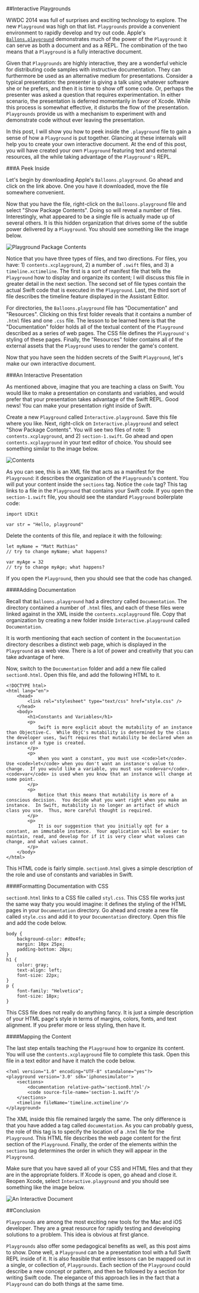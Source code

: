 ##Interactive Playgrounds

WWDC 2014 was full of surprises and exciting technology to explore.  The new `Playground` was high on that list.  `Playgrounds` provide a convenient environment to rapidly develop and try out code.  Apple's [`Ballons.playground`](https://developer.apple.com/swift/blog/?id=9) demonstrates much of the power of the `Playground`: it can serve as both a document and as a REPL.  The combination of the two means that a `Playground` is a fully interactive document.

Given that `Playgrounds` are highly interactive, they are a wonderful vehicle for distributing code samples with instructive documentation.  They can furthermore be used as an alternative medium for presentations.  Consider a typical presentation: the presenter is giving a talk using whatever software she or he prefers, and then it is time to show off some code.  Or, perhaps the presenter was asked a question that requires experimentation.  In either scenario, the presentation is deferred momentarily in favor of Xcode.  While this process is somewhat effective, it disturbs the flow of the presentation.  `Playgrounds` provide us with a mechanism to experiment with and demonstrate code without ever leaving the presentation.

In this post, I will show you how to peek inside the `.playground` file to gain a sense of how a `Playground` is put together.  Glancing at these internals will help you to create your own interactive document.  At the end of this post, you will have created your own `Playground` featuring text and external resources, all the while taking advantage of the `Playground's` REPL.

###A Peek Inside

Let's begin by downloading Apple's `Balloons.playground`.  Go ahead and click on the link above.  One you have it downloaded, move the file somewhere convenient.

Now that you have the file, right-click on the `Balloons.playground` file and select "Show Package Contents".  Doing so will reveal a number of files.  Interestingly, what appeared to be a single file is actually made up of several others.  It is this hidden organization that drives some of the subtle power delivered by a `Playground`.  You should see something like the image below.

![Playground Package Contents](playgroundPackageContents.png)

Notice that you have three types of files, and two directions.  For files, you have: 1) `contents.xcplayground`, 2) a number of `.swift` files, and 3) a `timeline.xctimeline`.  The first is a sort of manifest file that tells the `Playground` how to display and organize its content; I will discuss this file in greater detail in the next section.  The second set of file types contain the actual Swift code that is executed in the `Playground`.  Last, the third sort of file describes the timeline feature displayed in the Assistant Editor.

For directories, the `Balloons.playground` file has "Documentation" and "Resources".  Clicking on this first folder reveals that it contains a number of `.html` files and one `.css` file.  The lesson to be learned here is that the "Documentation" folder holds all of the textual content of the `Playground` described as a series of web pages.  The CSS file defines the `Playground's` styling of these pages.  Finally, the "Resources" folder contains all of the external assets that the `Playground` uses to render the game's content.

Now that you have seen the hidden secrets of the Swift `Playground`, let's make our own interactive document.

###An Interactive Presentation

As mentioned above, imagine that you are teaching a class on Swift.  You would like to make a presentation on constants and variables, and would prefer that your presentation takes advantage of the Swift REPL.  Good news!  You can make your presentation right inside of Swift.

Create a new `Playground` called `Interactive.playground`.  Save this file where you like.  Next, right-click on `Interactive.playground` and select "Show Package Contents".  You will see two files of note: 1) `contents.xcplayground`, and 2) `section-1.swift`.  Go ahead and open `contents.xcplayground` in your text editor of choice.  You should see something similar to the image below.

![Contents](contentsPlayground.png)

As you can see, this is an XML file that acts as a manifest for the `Playground`: it describes the organization of the `Playgrounds`'s content.  You will put your content inside the `sections` tag.  Notice the `code` tag?  This tag links to a file in the `Playground` that contains your Swift code.  If you open the `section-1.swift` file, you should see the standard `Playground` boilerplate code:

```
import UIKit

var str = "Hello, playground"
```

Delete the contents of this file, and replace it with the following:

```
let myName = "Matt Mathias"
// try to change myName; what happens?

var myAge = 32
// try to change myAge; what happens?
```

If you open the `Playground`, then you should see that the code has changed.

####Adding Documentation

Recall that `Balloons.playground` had a directory called `Documentation`.  The directory contained a number of `.html` files, and each of these files were linked against in the XML inside the `contents.xcplayground` file.  Copy that organization by creating a new folder inside `Interactive.playground` called `Documentation`.

It is worth mentioning that each section of content in the `Documentation` directory describes a distinct web page, which is displayed in the `Playground` as a web view.  There is a lot of power and creativity that you can take advantage of here.

Now, switch to the `Documentation` folder and add a new file called `section0.html`.  Open this file, and add the following HTML to it.

```
<!DOCTYPE html>
<html lang="en">
    <head>
		<link rel="stylesheet" type="text/css" href="style.css" />
	</head>
    <body>
		<h1>Constants and Variables</h1>
		<p>
			Swift is more explicit about the mutability of an instance than Objective-C.  While ObjC's mutability is determined by the class the developer uses, Swift requires that mutability be declared when an instance of a type is created.  
		</p>
		<p>
			When you want a constant, you must use <code>let</code>.  Use <code>let</code> when you don't want an instance's value to change.  If you would like a variable, you must use <code>var</code>.  <code>var</code> is used when you know that an instance will change at some point.
		</p>
		<p>
			Notice that this means that mutability is more of a conscious decision.  You decide what you want right when you make an instance.  In Swift, mutability is no longer an artifact of which class you use.  Thus, more careful thought is required.  
		</p>
		<p>
			It is our suggestion that you initially opt for a constant, an immutable instance.  Your application will be easier to maintain, read, and develop for if it is very clear what values can change, and what values cannot.  
		</p>
    </body>
</html>
```

This HTML code is fairly simple.  `section0.html` gives a simple description of the role and use of constants and variables in Swift.

####Formatting Documentation with CSS

`section0.html` links to a CSS file called `styl.css`.  This CSS file works just the same way thaty you would imagine: it defines the styling of the HTML pages in your `Documentation` directory.  Go ahead and create a new file called `style.css` and add it to your `Documentation` directory.  Open this file and add the code below.

```
body {
	background-color: #d0e4fe; 
    margin: 10px 25px;
	padding-bottom: 20px;
}
h1 {
    color: gray;
    text-align: left;
	font-size: 22px;
}
p {
    font-family: "Helvetica";
    font-size: 18px;
}
```

This CSS file does not really do anything fancy.  It is just a simple description of your HTML page's style in terms of margins, colors, fonts, and text alignment.  If you prefer more or less styling, then have it.

####Mapping the Content

The last step entails teaching the `Playground` how to organize its content.  You will use the `contents.xcplayground` file to complete this task.  Open this file in a text editor and have it match the code below.

```
<?xml version="1.0" encoding="UTF-8" standalone="yes"?>
<playground version='3.0' sdk='iphonesimulator'>
    <sections>
        <documentation relative-path='section0.html'/>
        <code source-file-name='section-1.swift'/>
    </sections>
    <timeline fileName='timeline.xctimeline'/>
</playground>
```

The XML inside this file remained largely the same.  The only difference is that you have added a tag called `documentation`.  As you can probably guess, the role of this tag is to specify the location of a `.html` file for the `Playground`.  This HTML file describes the web page content for the first section of the `Playground`.  Finally, the order of the elements within the `sections` tag determines the order in which they will appear in the `Playground`.  

Make sure that you have saved all of your CSS and HTML files and that they are in the appropriate folders.  If Xcode is open, go ahead and close it.  Reopen Xcode, select `Interactive.playground` and you should see something like the image below.

![An Interactive Document](interactivePlaygroundDocument.png)

##Conclusion

`Playgrounds` are among the most exciting new tools for the Mac and iOS developer.  They are a great resource for rapidly testing and developing solutions to a problem.  This idea is obvious at first glance.  

`Playgrounds` also offer some pedagogical benefits as well, as this post aims to show.  Done well, a `Playground` can be a presentation tool with a full Swift REPL inside of it.  It is also feasible that entire lessons can be mapped out in a single, or collection of, `Playgrounds`.  Each section of the `Playground` could describe a new concept or pattern, and then be followed by a section for writing Swift code.  The elegance of this approach lies in the fact that a `Playground` can do both things at the same time.